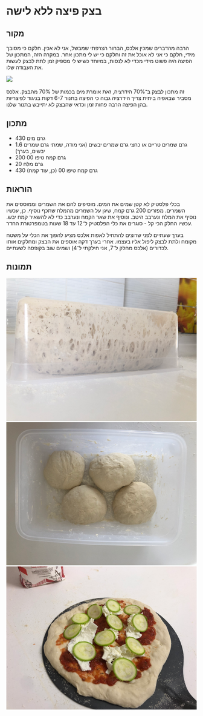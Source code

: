 # בצק פיצה ללא לישה

## מקור

הרבה מהדברים שמכין אלכס, הבחור הצרפתי שמבשל, אני לא אכין. חלקם כי מסובך מידי, חלקם כי אני לא אוכל את זה וחלקם כי יש לי מתכון אחר.
במקרה הזה, המתכון של הפיצה היה פשוט מידי מכדי לא לנסות, במיוחד כשיש לי מספיק זמן לתת לבצק לעשות את העבודה שלו.

[![](https://img.youtube.com/vi/RSsBkcknwIs/0.jpg)](https://www.youtube.com/watch?v=RSsBkcknwIs "לחיצה כדי לעבור לוידאו")

זה מתכון לבצק ב־70% הידרציה, זאת אומרת מים בכמות של 70% מהבצק.
אלכס מסביר שבאפיה ביתית צריך הידרציה גבוה כי הפיצה בתנור 6-7 דקות בניגוד לפיצריות בהן הפיצה הרבה פחות זמן וכדאי שהבצק לא יתייבש בתנור שלנו.

## מתכון

- 430 גרם מים
- 1.6 גרם שמרים טריים או כחצי גרם שמרים יבשים (אני מודה, שמתי גרם שמרים יבשים, בערך)
- 200 גרם קמח טיפו 00
- 20 גרם מלח
- 430 גרם קמח טיפו 00 (כן, עוד קמח)

## הוראות

בכלי פלסטיק לא קטן שמים את המים.
מוסיפים להם את השמרים וממוססים את השמרים.
מפזרים 200 גרם קמח, שיגן על השמרים מהמלח שתכף נוסיף.
כן, עכשיו נוסיף את המלח ונערבב היטב.
ונוסיף את שאר הקמח ונערבב כדי לא להשאיר קמח יבש.
עכשיו החלק הכי קל - סוגרים את כלי הפלסטיק ל־12 עד 18 שעות בטמפרטורת החדר.

בערך שעתיים לפני שרוצים להתחיל לאפות אלכס מציע להפוך את הכלי על משטח מקומח ולתת לבצק ליפול אליו בעצמו.
אחרי בערך דקה אוספים את הבצק ומחלקים אותו לכדורים (אלכס מחלק ל־7, אני חילקתי ל־4) ושמים שוב בקופסה לשעתיים.

## תמונות

![בצק הפיצה נופל לו לאיטו לשיש המקומח](../../images/no-knead-pizza-1.png)
![כדורי פיצה בדרכם להתפחה](../../images/no-knead-pizza-2.png)
![פיצה מוכנה להיכנס לתנור](../../images/no-knead-pizza-3.png)
